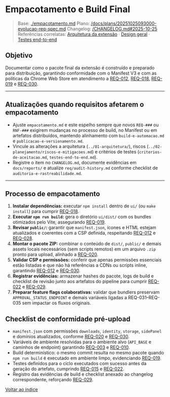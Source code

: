 <!-- req/05-entrega-e-implantacao/empacotamento.md -->
# Empacotamento e Build Final

> Base: [./empacotamento.md](./empacotamento.md)
> Plano: [/docs/plans/20251025093000-evolucao-req-spec.md](/docs/plans/20251025093000-evolucao-req-spec.md)
> Changelog: [/CHANGELOG.md#2025-10-25](/CHANGELOG.md#2025-10-25)
> Referências correlatas: [Arquitetura da extensão](/req/01-arquitetura/arquitetura-da-extensao-spec.md) · [Design geral](/req/02-design/design-geral-spec.md) · [Testes end-to-end](/req/04-testes-e-validacao/testes-end-to-end-spec.md)

## Objetivo
Documentar como o pacote final da extensão é construído e preparado para distribuição, garantindo conformidade com o Manifest V3 e com as políticas da Chrome Web Store em atendimento a [REQ-012](../02-planejamento/requisitos-spec.md#req-012), [REQ-018](../02-planejamento/requisitos-spec.md#req-018), [REQ-019](../02-planejamento/requisitos-spec.md#req-019) e [REQ-030](../02-planejamento/requisitos-spec.md#req-030).

---

## Atualizações quando requisitos afetarem o empacotamento

- Ajuste `empacotamento.md` e este espelho sempre que novos `REQ-###` ou `RNF-###` exigirem mudanças no processo de build, no Manifest ou em artefatos distribuídos, mantendo alinhamento com `build-e-automacao.md` e `publicacao-e-versionamento.md`.
- Vincule as alterações a arquitetura (`../01-arquitetura/`), riscos (`../02-planejamento/riscos-e-mitigacoes.md`) e critérios de testes (`criterios-de-aceitacao.md`, `testes-end-to-end.md`).
- Registre o item no `CHANGELOG.md`, documente evidências em `docs/reports/` e atualize `req/audit-history.md` conforme checklist de `auditoria-e-rastreabilidade.md`.

---

## Processo de empacotamento
1. **Instalar dependências:** executar `npm install` dentro de `ui/` (ou `make install`) para cumprir [REQ-018](../02-planejamento/requisitos-spec.md#req-018).
2. **Executar `npm run build`:** gera o diretório `ui/dist/` com os bundles otimizados pelo Vite, assegurando [REQ-019](../02-planejamento/requisitos-spec.md#req-019).
3. **Revisar `public/`:** garantir que `manifest.json`, ícones e HTML estejam atualizados e coerentes com a CSP definida, respeitando [REQ-012](../02-planejamento/requisitos-spec.md#req-012) e [REQ-028](../02-planejamento/requisitos-spec.md#req-028).
4. **Montar o pacote ZIP:** combinar o conteúdo de `dist/`, `public/` e demais assets locais necessários (sem scripts remotos) em um arquivo `.zip` pronto para upload, alinhado a [REQ-020](../02-planejamento/requisitos-spec.md#req-020).
5. **Validar CSP e permissões:** conferir que apenas permissões essenciais estão listadas e que não há referências a CDNs ou scripts inline, garantindo [REQ-012](../02-planejamento/requisitos-spec.md#req-012) e [REQ-030](../02-planejamento/requisitos-spec.md#req-030).
6. **Registrar evidências:** armazenar hashes do pacote, logs de build e checklist de revisão junto aos artefatos do pipeline para cumprir [REQ-022](../02-planejamento/requisitos-spec.md#req-022) e [REQ-029](../02-planejamento/requisitos-spec.md#req-029).
7. **Preparar feature flags colaborativas:** validar que bundlers preservam `APPROVAL_STATUS_ENDPOINT` e demais variáveis ligadas a REQ-031–REQ-035 sem impactar os fluxos originais.

## Checklist de conformidade pré-upload
- `manifest.json` com permissões `downloads`, `identity`, `storage`, `sidePanel` e domínios atualizados, conforme [REQ-020](../02-planejamento/requisitos-spec.md#req-020) e [REQ-030](../02-planejamento/requisitos-spec.md#req-030).
- Variáveis de ambiente resolvidas para o ambiente alvo (`API_BASE` e caminhos de endpoint) garantindo [REQ-003](../02-planejamento/requisitos-spec.md#req-003) e [REQ-010](../02-planejamento/requisitos-spec.md#req-010).
- Build determinístico: o mesmo commit resulta no mesmo pacote quando `npm run build` é executado em ambiente limpo, evidenciando [REQ-019](../02-planejamento/requisitos-spec.md#req-019).
- Testes definidos para o ciclo executados com sucesso antes da geração do artefato, cumprindo [REQ-015](../02-planejamento/requisitos-spec.md#req-015) e [REQ-022](../02-planejamento/requisitos-spec.md#req-022).
- Registro das evidências de build e checklist anexado ao changelog correspondente, reforçando [REQ-029](../02-planejamento/requisitos-spec.md#req-029).

[Voltar ao índice](README-spec.md)
